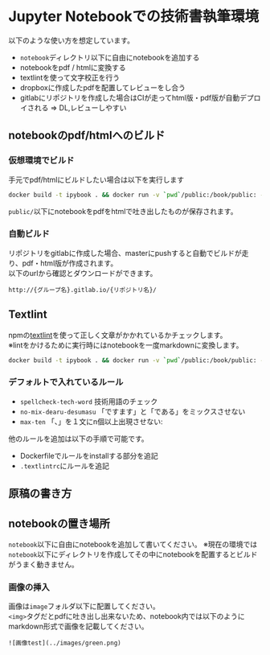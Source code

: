 # Jupyter Notebookでの技術書執筆環境

以下のような使い方を想定しています。

- `notebook`ディレクトリ以下に自由にnotebookを追加する
- notebookをpdf / htmlに変換する
- textlintを使って文字校正を行う
- dropboxに作成したpdfを配置してレビューをし合う
- gitlabにリポジトリを作成した場合はCIが走ってhtml版・pdf版が自動デプロイされる => DL,レビューしやすい


## notebookのpdf/htmlへのビルド

### 仮想環境でビルド

手元でpdf/htmlにビルドしたい場合は以下を実行します

```sh
docker build -t ipybook . && docker run -v `pwd`/public:/book/public: -it ipybook make
```

`public/`以下にnotebookをpdfをhtmlで吐き出したものが保存されます。

### 自動ビルド 

リポジトリをgitlabに作成した場合、masterにpushすると自動でビルドが走り、pdf・html版が作成されます。  
以下のurlから確認とダウンロードができます。

`http://{グループ名}.gitlab.io/{リポジトリ名}/`


## Textlint

npmの[textlint](https://www.npmjs.com/package/textlint)を使って正しく文章がかかれているかチェックします。  
※lintをかけるために実行時にはnotebookを一度markdownに変換します。

```sh
docker build -t ipybook . && docker run -v `pwd`/public:/book/public: -it ipybook make textlint
```

### デフォルトで入れているルール

- `spellcheck-tech-word` 技術用語のチェック 
- `no-mix-dearu-desumasu` 「ですます」と「である」をミックスさせない
- `max-ten` 「、」を１文にn個以上出現させない: 

他のルールを追加は以下の手順で可能です。
- Dockerfileでルールをinstallする部分を追記
- `.textlintrc`にルールを追記

## 原稿の書き方

## notebookの置き場所

`notebook`以下に自由にnotebookを追加して書いてください。
※現在の環境では`notebook`以下にディレクトリを作成してその中にnotebookを配置するとビルドがうまく動きません。


### 画像の挿入
画像は`image`フォルダ以下に配置してください。    
`<img>`タグだとpdfに吐き出し出来ないため、notebook内では以下のようにmarkdown形式で画像を記載してください。

```
![画像test](../images/green.png)
```

